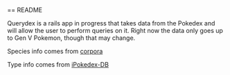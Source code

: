 == README

Querydex is a rails app in progress that takes data from the Pokedex and will allow the user to perform queries on it. Right now the data only goes up to Gen V Pokemon, though that may change.

Species info comes from [corpora](https://github.com/dariusk/corpora)

Type info comes from [iPokedex-DB](https://github.com/UberGames/iPokedex-DB/)
